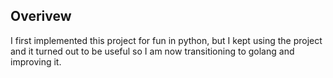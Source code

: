 ## Overivew

I first implemented this project for fun in python, but I kept using the project and it turned out to be useful so I am now transitioning to golang and improving it.